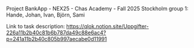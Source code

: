 Project BankApp - NEX25 - Chas Academy - Fall 2025 Stockholm group 1: Hande, Johan, Ivan, Björn, Sami

Link to task description: https://qlok.notion.site/Uppgifter-226a11b2b40c81b6b787da49c88e6ac4?p=241a11b2b40c805b997aecabe0d11991
